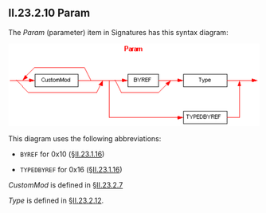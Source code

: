 ## II.23.2.10 Param

The _Param_ (parameter) item in Signatures has this syntax diagram:

 ![](ii.23.2.10-param-figure-1.png)

This diagram uses the following abbreviations:

 * `BYREF` for 0x10 (§[II.23.1.16](ii.23.1.16-element-types-used-in-signatures.md))

 * `TYPEDBYREF` for 0x16 (§[II.23.1.16](ii.23.1.16-element-types-used-in-signatures.md))

_CustomMod_ is defined in §[II.23.2.7](#todo-missing-hyperlink)

_Type_ is defined in §[II.23.2.12](ii.23.2.12-type.md).
